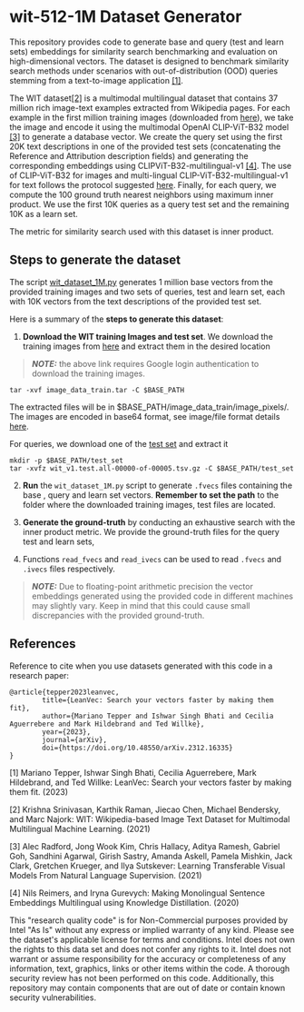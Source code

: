# wit-512-1M Dataset Generator

This repository provides code to generate base and query (test and learn sets) embeddings for similarity search benchmarking
and evaluation on high-dimensional vectors. The dataset is designed to benchmark similarity search methods under
scenarios with out-of-distribution (OOD) queries stemming from a text-to-image application [[1]](#1).

The WIT dataset[[2]](#2) is a multimodal multilingual dataset that contains 37 million rich image-text examples
extracted from Wikipedia pages. For each example in the first million training images
(downloaded from [here](https://storage.cloud.google.com/wikimedia-image-caption-public/image_data_train.tar)), we take the image and encode it
using the multimodal OpenAI CLIP-ViT-B32 model [[3]](#3) to generate a database vector.
We create the query set using the first 20K text descriptions in one of the provided test sets (concatenating
the Reference and Attribution description fields) and generating the corresponding embeddings using CLIPViT-B32-multilingual-v1 [[4]](#4).
The use of CLIP-ViT-B32 for images and multi-lingual CLIP-ViT-B32-multilingual-v1 for text follows the protocol suggested
[here]( https://huggingface.co/sentence-transformers/clip-ViT-B-32-multilingual-v1).
Finally, for each query, we compute the 100 ground truth nearest neighbors using maximum inner product.
We use the first 10K queries as a query test set and the remaining 10K as a learn set.

The metric for similarity search used with this dataset is inner product.


## Steps to generate the dataset

The script [wit_dataset_1M.py](wit_dataset_1M.py) generates 1 million base vectors from the provided training images
and two sets of queries, test and learn set, each with 10K vectors from the text descriptions of the provided test set.

Here is a summary of the **steps to generate this dataset**:

1. **Download the WIT training Images and test set**.
We download the training images from [here](https://storage.cloud.google.com/wikimedia-image-caption-public/image_data_train.tar) and extract them in the desired location
> **_NOTE:_** the above link requires Google login authentication to download the training images.

```
tar -xvf image_data_train.tar -C $BASE_PATH
```
The extracted files will be in $BASE_PATH/image_data_train/image_pixels/.
The images are encoded in base64 format, see image/file format details [here](https://www.kaggle.com/c/wikipedia-image-caption/data).

For queries, we download one of the [test set](https://storage.googleapis.com/gresearch/wit/wit_v1.test.all-00000-of-00005.tsv.gz) and extract it
```
mkdir -p $BASE_PATH/test_set
tar -xvfz wit_v1.test.all-00000-of-00005.tsv.gz -C $BASE_PATH/test_set
```

2. **Run** the `wit_dataset_1M.py` script to generate `.fvecs` files containing the base
   , query and learn set vectors. **Remember to set the path** to the folder where the
   downloaded training images, test files are located.

3. **Generate the ground-truth** by conducting an exhaustive search with the inner product metric.
   We provide the ground-truth files for the query test and learn sets,

4. Functions `read_fvecs` and `read_ivecs` can be used to read `.fvecs` and `.ivecs` files respectively.

> **_NOTE:_**  Due to floating-point arithmetic precision the vector embeddings generated using the provided
> code in different machines may slightly vary. Keep in mind that this could cause small discrepancies with the provided ground-truth.


## References
Reference to cite when you use datasets generated with this code in a research paper:

```
@article{tepper2023leanvec,
        title={LeanVec: Search your vectors faster by making them fit},
      	author={Mariano Tepper and Ishwar Singh Bhati and Cecilia Aguerrebere and Mark Hildebrand and Ted Willke},
        year={2023},
      	journal={arXiv},
      	doi={https://doi.org/10.48550/arXiv.2312.16335}
}
```
<a id="1">[1]</a>
Mariano Tepper, Ishwar Singh Bhati, Cecilia Aguerrebere, Mark Hildebrand, and Ted Willke:
LeanVec: Search your vectors faster by making them fit. (2023)

<a id="2">[2]</a>
Krishna Srinivasan, Karthik Raman, Jiecao Chen, Michael Bendersky, and Marc Najork:
WIT: Wikipedia-based Image Text Dataset for Multimodal Multilingual Machine Learning. (2021)

<a id="3">[3]</a>
Alec Radford, Jong Wook Kim, Chris Hallacy, Aditya Ramesh, Gabriel Goh, Sandhini Agarwal, Girish Sastry,
Amanda Askell, Pamela Mishkin, Jack Clark, Gretchen Krueger, and Ilya Sutskever:
Learning Transferable Visual Models From Natural Language Supervision. (2021)

<a id="4">[4]</a>
Nils Reimers, and Iryna Gurevych:
Making Monolingual Sentence Embeddings Multilingual using Knowledge Distillation. (2020)

This "research quality code"  is for Non-Commercial purposes provided by Intel "As Is" without any express or implied
warranty of any kind. Please see the dataset's applicable license for terms and conditions. Intel does not own the
rights to this data set and does not confer any rights to it. Intel does not warrant or assume responsibility for the accuracy or completeness of any information, text, graphics, links or other items within the code. A thorough security review has not been performed on this code. Additionally, this repository may contain components that are out of date or contain known security vulnerabilities.

